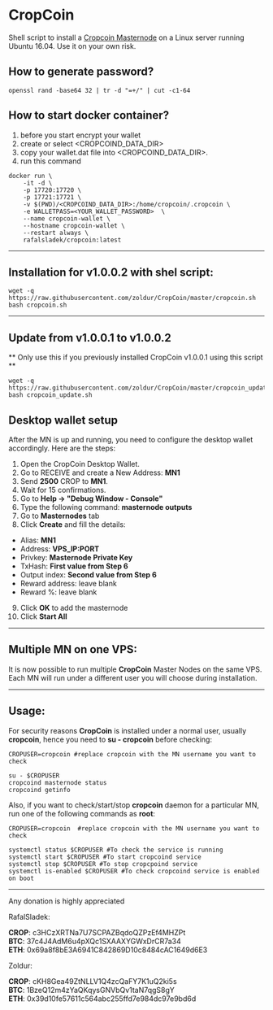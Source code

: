 # CropCoin
Shell script to install a [Cropcoin Masternode](https://bitcointalk.org/index.php?topic=2863802.0) on a Linux server running Ubuntu 16.04. Use it on your own risk.  

## How to generate password?
```openssl rand -base64 32 | tr -d "=+/" | cut -c1-64```

## How to start docker container?
1. before you start encrypt your wallet
2. create or select <CROPCOIND_DATA_DIR>
3. copy your wallet.dat file into <CROPCOIND_DATA_DIR>.
4. run this command
```
docker run \
    -it -d \
    -p 17720:17720 \
    -p 17721:17721 \
    -v $(PWD)/<CROPCOIND_DATA_DIR>:/home/cropcoin/.cropcoin \
    -e WALLETPASS=<YOUR_WALLET_PASSWORD>  \
    --name cropcoin-wallet \
    --hostname cropcoin-wallet \
    --restart always \
    rafalsladek/cropcoin:latest
```

***
## Installation for v1.0.0.2 with shel script:  
```
wget -q https://raw.githubusercontent.com/zoldur/CropCoin/master/cropcoin.sh  
bash cropcoin.sh
```
***

## Update from v1.0.0.1 to v1.0.0.2

** Only use this if you previously installed CropCoin v1.0.0.1 using this script **
```
wget -q https://raw.githubusercontent.com/zoldur/CropCoin/master/cropcoin_update.sh
bash cropcoin_update.sh
```

## Desktop wallet setup  


After the MN is up and running, you need to configure the desktop wallet accordingly. Here are the steps:  
1. Open the CropCoin Desktop Wallet.  
2. Go to RECEIVE and create a New Address: **MN1**  
3. Send **2500** CROP to **MN1**.  
4. Wait for 15 confirmations.  
5. Go to **Help -> "Debug Window - Console"**  
6. Type the following command: **masternode outputs**  
7. Go to **Masternodes** tab  
8. Click **Create** and fill the details:  
* Alias: **MN1**  
* Address: **VPS_IP:PORT**  
* Privkey: **Masternode Private Key**  
* TxHash: **First value from Step 6**  
* Output index:  **Second value from Step 6**  
* Reward address: leave blank  
* Reward %: leave blank  
9. Click **OK** to add the masternode  
10. Click **Start All**  

***

## Multiple MN on one VPS:

It is now possible to run multiple **CropCoin** Master Nodes on the same VPS. Each MN will run under a different user you will choose during installation.  

***

## Usage:

For security reasons **CropCoin** is installed under a normal user, usually **cropcoin**, hence you need to **su - cropcoin** before checking:  

```
CROPUSER=cropcoin #replace cropcoin with the MN username you want to check  

su - $CROPUSER
cropcoind masternode status  
cropcoind getinfo
```

Also, if you want to check/start/stop **cropcoin** daemon for a particular MN, run one of the following commands as **root**:

```
CROPUSER=cropcoin  #replace cropcoin with the MN username you want to check  
  
systemctl status $CROPUSER #To check the service is running  
systemctl start $CROPUSER #To start cropcoind service  
systemctl stop $CROPUSER #To stop cropcpoind service  
systemctl is-enabled $CROPUSER #To check cropcoind service is enabled on boot  
```  

***
  
Any donation is highly appreciated  

RafalSladek:

**CROP**: c3HCzXRTNa7U7SCPAZBqdoQZPzEf4MHZPt  
**BTC**: 37c4J4AdM6u4pXQc1SXAAXYGWxDrCR7a34  
**ETH**: 0x69a8f8bE3A6941C842869D10c8484cAC1649d6E3  

Zoldur:

**CROP**: cKH8Gea49ZtNLLV1Q4zcQaFY7K1uQ2ki5s  
**BTC**: 1BzeQ12m4zYaQKqysGNVbQv1taN7qgS8gY  
**ETH**: 0x39d10fe57611c564abc255ffd7e984dc97e9bd6d  
